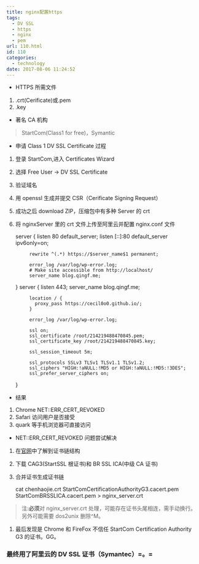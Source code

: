 ```yaml
---
title: nginx配置https
tags:
  - DV SSL
  - https
  - nginx
  - pem
url: 110.html
id: 110
categories:
  - technology
date: 2017-08-06 11:24:52
---
```


- HTTPS 所需文件

1. .crt(Cerificate)或.pem
2. .key

- 著名 CA 机构

> StartCom(Class1 for free)，Symantic

- 申请 Class 1 DV SSL Certificate 过程

1. 登录 StartCom,进入 Certificates Wizard
2. 选择 Free User -> DV SSL Certificate
3. 验证域名
4. 用 openssl 生成并提交 CSR（Cerificate Signing Request）
5. 成功之后 download ZIP，压缩包中有多种 Server 的 crt
6. 将 nginxServer 里的 crt 文件上传至阿里云并配置 nginx.conf 文件

    server {
    listen 80 default_server;
    listen [::]:80 default_server ipv6only=on;

            rewrite ^(.*) https://$server_name$1 permanent;

            error_log /var/log/wp-error.log;
            # Make site accessible from http://localhost/
            server_name blog.qingf.me;

    }
    server {
    listen 443;
    server_name blog.qingf.me;

            location / {
              proxy_pass https://cecil0o0.github.io/;
            }

            error_log /var/log/wp-error.log;

            ssl on;
            ssl_certificate /root/214219488470845.pem;
            ssl_certificate_key /root/214219488470845.key;

            ssl_session_timeout 5m;

            ssl_protocols SSLv3 TLSv1 TLSv1.1 TLSv1.2;
            ssl_ciphers "HIGH:!aNULL:!MD5 or HIGH:!aNULL:!MD5:!3DES";
            ssl_prefer_server_ciphers on;

    }

- 结果

1. Chrome NET::ERR_CERT_REVOKED
2. Safari 访问用户是否接受
3. quark 等手机浏览器可直接访问

- NET::ERR_CERT_REVOKED 问题尝试解决

1. 在[官网](https://www.startcomca.com/root)中了解到证书链结构
2. 下载 CAG3(StartSSL 根证书)和 BR SSL ICA(中级 CA 证书)
3. 合并证书生成证书链

    cat chenhaojie.crt StartComCertificationAuthorityG3.cacert.pem StartComBRSSLICA.cacert.pem > nginx_server.crt

> 注:**必须**对 nginx_server.crt 处理，可能存在证书头尾相连，需手动换行。另外可能需要 dos2unix 删除^M。

1. 最后发现是 Chrome 和 FireFox 不信任 StartCom Certification Authority G3 的证书。GG。

### 最终用了阿里云的 DV SSL 证书（Symantec）=。=
